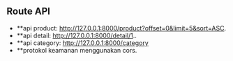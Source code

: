 

## Route API
- **api product: http://127.0.0.1:8000/product?offset=0&limit=5&sort=ASC.
- **api detail: http://127.0.0.1:8000/detail/1..
- **api category: http://127.0.0.1:8000/category
- **protokol keamanan menggunakan cors.
